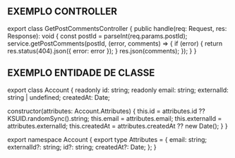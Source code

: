 ## EXEMPLO CONTROLLER

export class GetPostCommentsController {
public handle(req: Request, res: Response): void {
const postId = parseInt(req.params.postId);
service.getPostComments(postId, (error, comments) => {
if (error) {
return res.status(404).json({ error: error });
}
res.json(comments);
});
}
}

## EXEMPLO ENTIDADE DE CLASSE

export class Account {
readonly id: string;
readonly email: string;
externalId: string | undefined;
createdAt: Date;

constructor(attributes: Account.Attributes) {
this.id = attributes.id ?? KSUID.randomSync().string;
this.email = attributes.email;
this.externalId = attributes.externalId;
this.createdAt = attributes.createdAt ?? new Date();
}
}

export namespace Account {
export type Attributes = {
email: string;
externalId?: string;
id?: string;
createdAt?: Date;
};
}
